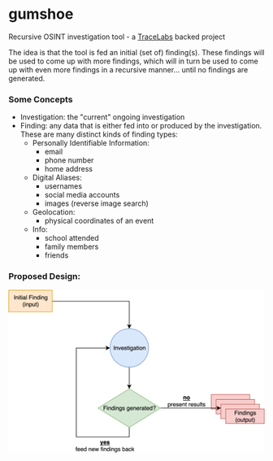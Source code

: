 # gumshoe

Recursive OSINT investigation tool - a [TraceLabs](https://tracelabs.org) backed project

The idea is that the tool is fed an initial (set of) finding(s). These findings will be used to come up with more findings, which will in turn be used to come up with even more findings in a recursive manner... until no findings are generated.

### Some Concepts

- Investigation: the "current" ongoing investigation
- Finding: any data that is either fed into or produced by the investigation. These are many distinct kinds of finding types:
	- Personally Identifiable Information:
		- email
		- phone number
		- home address
	- Digital Aliases:
		- usernames
		- social media accounts
		- images (reverse image search)
	- Geolocation: 
		- physical coordinates of an event
	- Info:
		- school attended
		- family members
		- friends

### Proposed Design:

![](./docs/assets/initial_design.png)
